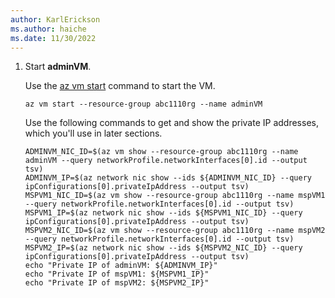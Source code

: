 ```yaml
---
author: KarlErickson
ms.author: haiche
ms.date: 11/30/2022
---
```


1. Start **adminVM**.

   Use the [az vm start](/cli/azure/vm#az-vm-start) command to start the VM.

   ```azurecli-interactive
   az vm start --resource-group abc1110rg --name adminVM
   ```

   Use the following commands to get and show the private IP addresses, which you'll use in later sections.

   ```azurecli-interactive
   ADMINVM_NIC_ID=$(az vm show --resource-group abc1110rg --name adminVM --query networkProfile.networkInterfaces[0].id --output tsv)
   ADMINVM_IP=$(az network nic show --ids ${ADMINVM_NIC_ID} --query ipConfigurations[0].privateIpAddress --output tsv)
   MSPVM1_NIC_ID=$(az vm show --resource-group abc1110rg --name mspVM1 --query networkProfile.networkInterfaces[0].id --output tsv)
   MSPVM1_IP=$(az network nic show --ids ${MSPVM1_NIC_ID} --query ipConfigurations[0].privateIpAddress --output tsv)
   MSPVM2_NIC_ID=$(az vm show --resource-group abc1110rg --name mspVM2 --query networkProfile.networkInterfaces[0].id --output tsv)
   MSPVM2_IP=$(az network nic show --ids ${MSPVM2_NIC_ID} --query ipConfigurations[0].privateIpAddress --output tsv)
   echo "Private IP of adminVM: ${ADMINVM_IP}"
   echo "Private IP of mspVM1: ${MSPVM1_IP}"
   echo "Private IP of mspVM2: ${MSPVM2_IP}"
   ```
